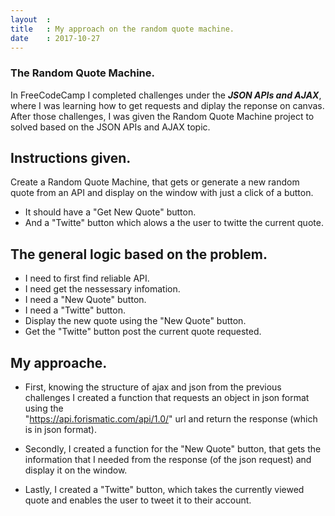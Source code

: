 ```yaml
---
layout  :
title   : My approach on the random quote machine.
date    : 2017-10-27
---
```


### The Random Quote Machine.

In FreeCodeCamp I completed challenges under the ***JSON APIs and AJAX***, where I was learning how to get requests and diplay the reponse on canvas. 
After those challenges, I was given the Random Quote Machine project to solved based on the JSON APIs and AJAX topic.

## Instructions given.

Create a Random Quote Machine, that gets or generate a new random quote from an API and display on the window with just a click of a button.
- It should have a "Get New Quote" button.
- And a "Twitte" button which alows a the user to twitte the current quote. 

## The general logic based on the problem.

- I need to first find reliable API.
- I need get the nessessary infomation.
- I need a "New Quote" button.
- I need a "Twitte" button.
- Display the new quote using the "New Quote" button.
- Get the "Twitte" button post the current quote requested.

## My approache.

- First, knowing the structure of ajax and json from the previous challenges I created a function that requests an object in json format using the  
"https://api.forismatic.com/api/1.0/" url and return the response (which is in json format).

- Secondly, I created a function for the "New Quote" button, that gets the information that I needed from the response (of the json request) and display it on the window.

- Lastly, I created a "Twitte" button, which takes the currently viewed quote and enables the user to tweet it to their account.